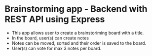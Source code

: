 # Brainstorming app - Backend with REST API using Express

- This app allows user to create a brainstoriming board with a title.
- In the board, user(s) can create notes
- Notes can be moved, sorted and their order is saved to the board.
- User(s) can vote for max 3 notes per board.

